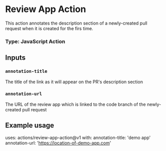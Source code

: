 # Review App Action

This action annotates the description section of a newly-created pull request when it is created for the firs time.

### Type: JavaScript Action

## Inputs
### `annotation-title`
The title of the link as it will appear on the PR's description section

### `annotation-url`
The URL of the review app which is linked to the code branch of the newly-created pull request

## Example usage

uses: actions/review-app-action@v1
    with:
        annotation-title: 'demo app'
        annotation-url: 'https://location-of-demo-app.com'

